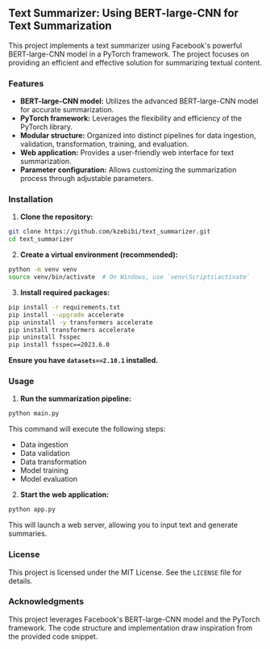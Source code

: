 ## Text Summarizer: Using BERT-large-CNN for Text Summarization

This project implements a text summarizer using Facebook's powerful BERT-large-CNN model in a PyTorch framework. The project focuses on providing an efficient and effective solution for summarizing textual content.

### Features

- **BERT-large-CNN model:** Utilizes the advanced BERT-large-CNN model for accurate summarization.
- **PyTorch framework:** Leverages the flexibility and efficiency of the PyTorch library.
- **Modular structure:** Organized into distinct pipelines for data ingestion, validation, transformation, training, and evaluation.
- **Web application:** Provides a user-friendly web interface for text summarization.
- **Parameter configuration:** Allows customizing the summarization process through adjustable parameters.

### Installation

1. **Clone the repository:**

```bash
git clone https://github.com/kzebibi/text_summarizer.git
cd text_summarizer
```

2. **Create a virtual environment (recommended):**

```bash
python -m venv venv
source venv/bin/activate  # On Windows, use `venv\Scripts\activate`
```

3. **Install required packages:**

```bash
pip install -r requirements.txt
pip install --upgrade accelerate
pip uninstall -y transformers accelerate
pip install transformers accelerate
pip uninstall fsspec
pip install fsspec==2023.6.0
```

**Ensure you have `datasets==2.10.1` installed.**

### Usage

1. **Run the summarization pipeline:**

```bash
python main.py
```

This command will execute the following steps:

- Data ingestion
- Data validation
- Data transformation
- Model training
- Model evaluation

2. **Start the web application:**

```bash
python app.py
```

This will launch a web server, allowing you to input text and generate summaries.

### License

This project is licensed under the MIT License. See the `LICENSE` file for details.

### Acknowledgments

This project leverages Facebook's BERT-large-CNN model and the PyTorch framework. The code structure and implementation draw inspiration from the provided code snippet.
